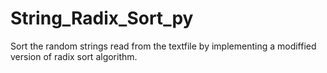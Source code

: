 # String_Radix_Sort_py
Sort the random strings read from the textfile by implementing a modiffied version of radix sort algorithm.
